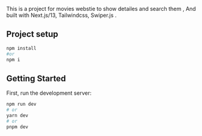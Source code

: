 This is a project for movies webstie to show detailes and search them , And built with Next.js/13, Tailwindcss, Swiper.js .


## Project setup

```bash
npm install
#or
npm i
```

## Getting Started

First, run the development server:

```bash
npm run dev
# or
yarn dev
# or
pnpm dev
```

